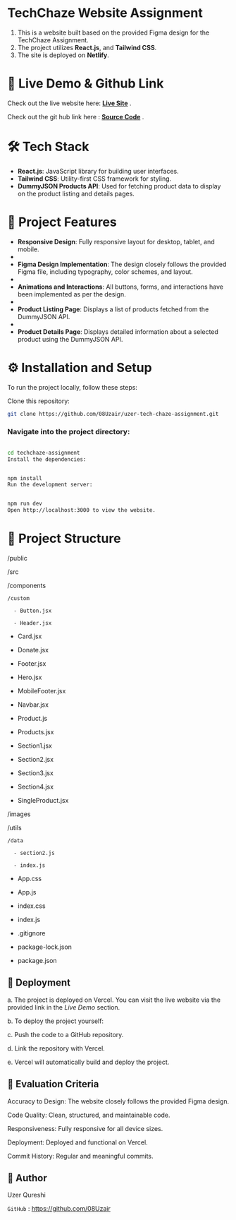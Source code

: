 # TechChaze Website Assignment

1. This is a  website built based on the provided Figma design for the TechChaze Assignment.
2. The project utilizes  **React.js**, and **Tailwind CSS**.
3. The site is deployed on **Netlify**.

# 🔗 Live Demo & Github Link

Check out the live website here: [**Live Site**](https://uzer-tech-chaze-assignment.netlify.app/) .

Check out the git hub link here : [**Source Code**](https://github.com/08Uzair/uzer-tech-chaze-assignment) .

# 🛠 Tech Stack

- **React.js**: JavaScript library for building user interfaces.
- **Tailwind CSS**: Utility-first CSS framework for styling.
- **DummyJSON Products API**: Used for fetching product data to display on the product listing and details pages.



# 📑 Project Features

- **Responsive Design**: Fully responsive layout for desktop, tablet, and mobile.
- 
- **Figma Design Implementation**: The design closely follows the provided Figma file, including typography, color schemes, and layout.
- 
- **Animations and Interactions**: All buttons, forms, and interactions have been implemented as per the design.
- 
-  **Product Listing Page**: Displays a list of products fetched from the DummyJSON API.
-  
- **Product Details Page**: Displays detailed information about a selected product using the DummyJSON API.


# ⚙️ Installation and Setup

To run the project locally, follow these steps:

Clone this repository:
   ```bash
   git clone https://github.com/08Uzair/uzer-tech-chaze-assignment.git
   ```
   
### Navigate into the project directory:

```bash

cd techchaze-assignment
Install the dependencies:
```
```bash

npm install
Run the development server:
```
```bash

npm run dev
Open http://localhost:3000 to view the website.
```
# 📂 Project Structure

/public

/src

  /components
  
    /custom
    
      - Button.jsx
      
      - Header.jsx
      
 - Card.jsx
      
 - Donate.jsx
      
 - Footer.jsx
      
 - Hero.jsx
      
 - MobileFooter.jsx

 - Navbar.jsx
      
 - Product.js
      
 - Products.jsx
      
 - Section1.jsx
      
 - Section2.jsx
      
 - Section3.jsx
      
 - Section4.jsx
      
 - SingleProduct.jsx
      
  /images
  
  /utils
  
    /data
    
      - section2.js
      
      - index.js
      
- App.css
  
- App.js
  
- index.css
  
- index.js
  
- .gitignore
  
- package-lock.json
  
- package.json




## 🚀 Deployment
a. The project is deployed on Vercel. You can visit the live website via the provided link in the *Live Demo* section.

b. To deploy the project yourself:

c. Push the code to a GitHub repository.

d. Link the repository with Vercel.

e. Vercel will automatically build and deploy the project.

## 📝 Evaluation Criteria
Accuracy to Design: The website closely follows the provided Figma design.

Code Quality: Clean, structured, and maintainable code.

Responsiveness: Fully responsive for all device sizes.

Deployment: Deployed and functional on Vercel.

Commit History: Regular and meaningful commits.


## 📝 Author
Uzer Qureshi

`GitHub` :  https://github.com/08Uzair
